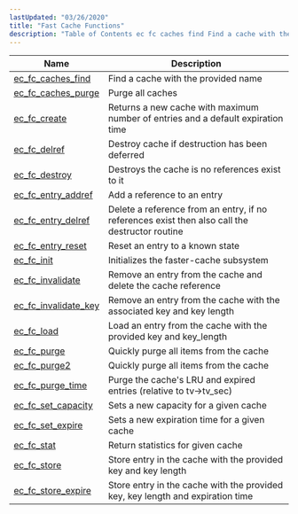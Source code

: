 ```yaml
---
lastUpdated: "03/26/2020"
title: "Fast Cache Functions"
description: "Table of Contents ec fc caches find Find a cache with the provided name ec fc caches purge Purge all caches ec fc create Returns a new cache with maximum number of entries and a default expiration time ec fc delref Destroy cache if destruction has been deferred ec fc..."
---
```



| Name                                                                                                    | Description                                                                                    |
|---------------------------------------------------------------------------------------------------------|------------------------------------------------------------------------------------------------|
| [ec_fc_caches_find](/momentum/3/3-api/apis-ec-fc-caches-find)       | Find a cache with the provided name                                                            |
| [ec_fc_caches_purge](/momentum/3/3-api/apis-ec-fc-caches-purge)     | Purge all caches                                                                               |
| [ec_fc_create](/momentum/3/3-api/apis-ec-fc-create)                 | Returns a new cache with maximum number of entries and a default expiration time               |
| [ec_fc_delref](/momentum/3/3-api/apis-ec-fc-delref)                 | Destroy cache if destruction has been deferred                                                 |
| [ec_fc_destroy](/momentum/3/3-api/apis-ec-fc-destroy)               | Destroys the cache is no references exist to it                                                |
| [ec_fc_entry_addref](/momentum/3/3-api/apis-ec-fc-entry-addref)     | Add a reference to an entry                                                                    |
| [ec_fc_entry_delref](/momentum/3/3-api/apis-ec-fc-entry-delref)     | Delete a reference from an entry, if no references exist then also call the destructor routine |
| [ec_fc_entry_reset](/momentum/3/3-api/apis-ec-fc-entry-reset)       | Reset an entry to a known state                                                                |
| [ec_fc_init](/momentum/3/3-api/apis-ec-fc-init)                     | Initializes the faster-cache subsystem                                                         |
| [ec_fc_invalidate](/momentum/3/3-api/apis-ec-fc-invalidate)         | Remove an entry from the cache and delete the cache reference                                  |
| [ec_fc_invalidate_key](/momentum/3/3-api/apis-ec-fc-invalidate-key) | Remove an entry from the cache with the associated key and key length                          |
| [ec_fc_load](/momentum/3/3-api/apis-ec-fc-load)                     | Load an entry from the cache with the provided key and key_length                              |
| [ec_fc_purge](/momentum/3/3-api/apis-ec-fc-purge)                   | Quickly purge all items from the cache                                                         |
| [ec_fc_purge2](/momentum/3/3-api/apis-ec-fc-purge-2)                 | Quickly purge all items from the cache                                                         |
| [ec_fc_purge_time](/momentum/3/3-api/apis-ec-fc-purge-time)         | Purge the cache's LRU and expired entries (relative to tv-&gt;tv_sec)                          |
| [ec_fc_set_capacity](/momentum/3/3-api/apis-ec-fc-set-capacity)     | Sets a new capacity for a given cache                                                          |
| [ec_fc_set_expire](/momentum/3/3-api/apis-ec-fc-set-expire)         | Sets a new expiration time for a given cache                                                   |
| [ec_fc_stat](/momentum/3/3-api/apis-ec-fc-stat)                     | Return statistics for given cache                                                              |
| [ec_fc_store](/momentum/3/3-api/apis-ec-fc-store)                   | Store entry in the cache with the provided key and key length                                  |
| [ec_fc_store_expire](/momentum/3/3-api/apis-ec-fc-store-expire)     | Store entry in the cache with the provided key, key length and expiration time                 |
